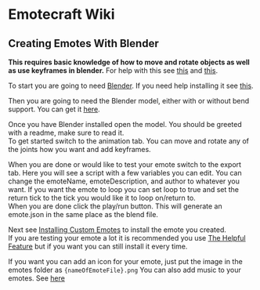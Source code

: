 # Emotecraft Wiki

## Creating Emotes With Blender

**This requires basic knowledge of how to move and rotate objects as well as use keyframes in blender.** For help with this see [this](https://docs.blender.org/manual/en/latest/scene_layout/object/editing/transform/introduction.html) and [this](https://docs.blender.org/manual/en/latest/animation/keyframes/introduction.html).

To start you are going to need [Blender](https://www.blender.org/download/).
If you need help installing it see [this](https://docs.blender.org/manual/en/latest/getting_started/installing/index.html).

Then you are going to need the Blender model, either with or without bend support. You can get it [here](./downloads#tool-downloads).

Once you have Blender installed open the model. You should be greeted with a readme, make sure to read it.\
To get started switch to the animation tab. You can move and rotate any of the joints how you want and add keyframes.

When you are done or would like to test your emote switch to the export tab. Here you will see a script with a few variables you can edit. You can change the emoteName, emoteDescription, and author to whatever you want. If you want the emote to loop you can set loop to true and set the return tick to the tick you would like it to loop on/return to.\
When you are done click the play/run button. This will generate an emote.json in the same place as the blend file.

Next see [Installing Custom Emotes](./install-emotes) to install the emote you created.\
If you are testing your emote a lot it is recommended you use [The Helpful Feature](./a-helpful-feature) but if you want you can still install it every time.

If you want you can add an icon for your emote, just put the image in the emotes folder as `{nameOfEmoteFile}.png`
You can also add music to your emotes. See [here](./creating-music)
